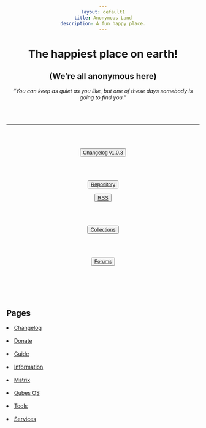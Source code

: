 ```yaml
---
layout: default1
title: Anonymous Land
description: A fun happy place.
---
```


<div style="text-align:center;">
<!-- https://invidious.kavin.rocks/watch?v=J-6fW66IUY4 -->
<h1>The happiest place on earth!</h1>
<h2>(We’re all anonymous here)</h2>
<p><i>“You can keep as quiet as you like, but one of these days somebody is going to find you.” </i></p>
<br>
<br>
</div>

---

<body style="text-align:center">
<br>
<br>

  <button type="button" class="btn btn-lg btn-default"><a href="./changelog"><i class="fa fa-clipboard" aria-hidden="true"></i> Changelog v1.0.3</a></button>

<br>
<br>

  <button type="button" class="btn btn-md btn-default"><a href="https://codeberg.org/deathrow/anonymousland"> <i class="fa fa-github" aria-hidden="true"></i> Repository</a></button>


  <button type="button" class="btn btn-md btn-default"><a href="./rss"><i class="fa fa-rss-square" aria-hidden="true"></i> RSS</a></button>

<br>
<br>

  <button type="button" class="btn btn-md btn-default"><a href="./information"><i class="fa fa-list" aria-hidden="true"></i> Collections</a></button>

<br>
<br>

  <button type="button" class="btn btn-lg btn-default"><a href="https://forum.anonymousland.org">Forums</a></button>

<br>
<br>

  </body>

<br>
<br>


<div style="text-align:left;">

<h2> Pages </h2>

<li><a href="./changelog">Changelog</a> </li> <br>
<li><a href="./donate">Donate</a> </li> <br>
<li><a href="./guide">Guide</a> </li> <br>
<li><a href="./information">Information</a> </li> <br>
<li><a href="./matrix">Matrix</a> </li> <br>
<li><a href="./qubes">Qubes OS</a> </li> <br>
<li><a href="./tools">Tools</a> </li> <br>
<li><a href="./services">Services</a> </li> <br>

</div>
